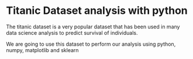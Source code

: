 # Titanic Dataset analysis with python 
The titanic dataset is a very popular dataset that has been used in many data science analysis to predict survival of individuals.

We are going to use this dataset to perform our analysis using python, numpy, matplotlib and sklearn